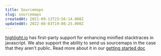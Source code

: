 ```yaml
---
title: Sourcemaps
slug: sourcemaps
createdAt: 2021-09-13T23:56:14.000Z
updatedAt: 2022-08-03T19:08:25.000Z
---
```


[highlight.io](https://highlight.io) has first-party support for enhancing minified stacktraces in javascript. We also support the ability to send us sourcemaps in the case that they aren't public. Read more about it in our [getting started doc](../../../getting-started/3_client-sdk/7_replay-configuration/sourcemaps.md)
